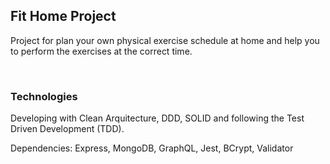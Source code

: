 ## Fit Home Project

Project for plan your own physical exercise schedule at home and help you to perform the exercises at the correct time.

<br>

### Technologies

Developing with Clean Arquitecture, DDD, SOLID and following the Test Driven Development (TDD).

Dependencies: Express, MongoDB, GraphQL, Jest, BCrypt, Validator